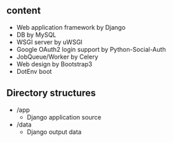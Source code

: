 
## content

* Web application framework by Django
* DB by MySQL
* WSGI server by uWSGI
* Google OAuth2 login support by Python-Social-Auth
* JobQueue/Worker by Celery
* Web design by Bootstrap3
* DotEnv boot


## Directory structures

- /app
    - Django application source
- /data
    - Django output data
